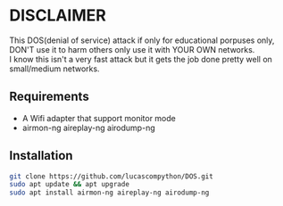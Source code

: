 # DISCLAIMER
This DOS(denial of service) attack if only for educational porpuses only, DON'T use it to harm others only use it with YOUR OWN networks.<br />
I know this isn't a very fast attack but it gets the job done pretty well on small/medium networks.


## Requirements
- A Wifi adapter that support monitor mode
- airmon-ng aireplay-ng airodump-ng

## Installation
```sh
git clone https://github.com/lucascompython/DOS.git
sudo apt update && apt upgrade
sudo apt install airmon-ng aireplay-ng airodump-ng
```
